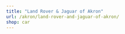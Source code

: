 ```yaml
---
title: "Land Rover & Jaguar of Akron"
url: /akron/land-rover-and-jaguar-of-akron/
shop: car
---
```

